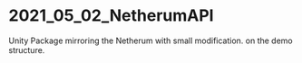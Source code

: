 # 2021_05_02_NetherumAPI
Unity Package mirroring the Netherum with small modification. on the demo structure.
